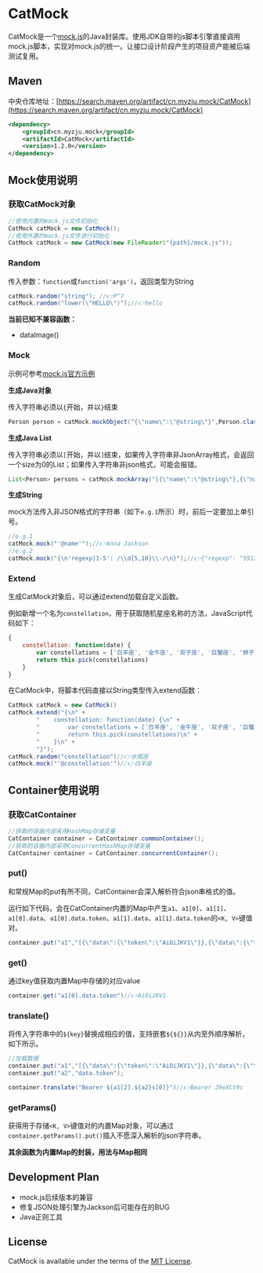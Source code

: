 # CatMock

CatMock是一个[mock.js](http://mockjs.com/)的Java封装库。使用JDK自带的js脚本引擎直接调用mock.js脚本，实现对mock.js的统一。让接口设计阶段产生的项目资产能被后端测试复用。

## Maven
中央仓库地址：[https://search.maven.org/artifact/cn.myzju.mock/CatMock](https://search.maven.org/artifact/cn.myzju.mock/CatMock)

```xml
<dependency>
    <groupId>cn.myzju.mock</groupId>
    <artifactId>CatMock</artifactId>
    <version>1.2.0</version>
</dependency>
```

## Mock使用说明

### 获取CatMock对象

```java
//使用内置的mock.js文件初始化
CatMock catMock = new CatMock();
//使用外置的mock.js文件进行初始化
CatMock catMock = new CatMock(new FileReader("{path}/mock.js"));
```

### Random

传入参数：`function`或`function('args')`，返回类型为String

```java
catMock.random("string"); //👉P^7
catMock.random("lower(\"HELLO\")");//👉hello
```

**当前已知不兼容函数：** 
- dataImage()

### Mock

示例可参考[mock.js官方示例](http://mockjs.com/examples.html)

**生成Java对象**

传入字符串必须以`{`开始，并以`}`结束

```java
Person person = catMock.mockObject("{\"name\":\"@string\"}",Person.class);
```

**生成Java List**

传入字符串必须以`[`开始，并以`]`结束，如果传入字符串非JsonArray格式，会返回一个size为0的List；如果传入字符串非json格式，可能会报错。

```java
List<Person> persons = catMock.mockArray("[{\"name\":\"@string\"},{\"name\":\"@string\"}]",Person.class); 
```

**生成String**

mock方法传入非JSON格式的字符串（如下`e.g.1`所示）时，前后一定要加上单引号。

```java
//e.g.1
catMock.mock("'@name'");//👉Anna Jackson
//e.g.2
catMock.mock("{\n'regexp|1-5': /\\d{5,10}\\-/\n}");//👉{"regexp": "5912165-6588485-0462848-"}
```

### Extend

生成CatMock对象后，可以通过extend加载自定义函数。

例如新增一个名为`constellation`，用于获取随机星座名称的方法，JavaScript代码如下：

```javascript
{
    constellation: function(date) {
        var constellations = ['白羊座', '金牛座', '双子座', '巨蟹座', '狮子座', '处女座', '天秤座', '天蝎座', '射手座', '摩羯座', '水瓶座', '双鱼座']
        return this.pick(constellations)
    }
}
```

在CatMock中，将脚本代码直接以String类型传入extend函数：

```java
CatMock catMock = new CatMock()
catMock.extend("{\n" +
        "    constellation: function(date) {\n" +
        "        var constellations = ['白羊座', '金牛座', '双子座', '巨蟹座', '狮子座', '处女座', '天秤座', '天蝎座', '射手座', '摩羯座', '水瓶座', '双鱼座']\n" +
        "        return this.pick(constellations)\n" + 
        "    }\n" +
        "}");
catMock.random("constellation")//👉水瓶座
catMock.mock("'@constellation'")//👉白羊座
```
## Container使用说明

### 获取CatContainer

```java
//获取的容器内部采用HashMap存储变量
CatContainer container = CatContainer.commonContainer();
//获取的容器内部采用ConcurrentHashMap存储变量
CatContainer container = CatContainer.concurrentContainer();
```

### put()

和常规Map的put有所不同，CatContainer会深入解析符合json串格式的值。

运行如下代码，会在CatContainer内置的Map中产生`a1`、`a1[0]`、`a1[1]`、`a1[0].data`、`a1[0].data.token`、`a1[1].data`、`a1[1].data.token`的`<K, V>`键值对。

```java
container.put("a1","[{\"data\":{\"token\":\"AiOiJKV1\"}},{\"data\":{\"token\":\"J9eXCt9c\"}}]");
```

### get()

通过key值获取内置Map中存储的对应value

```java
container.get("a1[0].data.token")//👉AiOiJKV1
```

### translate()

将传入字符串中的`${key}`替换成相应的值，支持嵌套`${${}}`从内至外顺序解析，如下所示。

```java
//加载数据
container.put("a1","[{\"data\":{\"token\":\"AiOiJKV1\"}},{\"data\":{\"token\":\"J9eXCt9c\"}},{\"data\":{\"tokens\":[\"J9eXCt9c\",\"AiOiJKV1\"]}}]");
container.put("a2","data.token");

container.translate("Bearer ${a1[2].${a2}s[0]}")//👉Bearer J9eXCt9c
```

### getParams()

获得用于存储`<K, V>`键值对的内置Map对象，可以通过`container.getParams().put()`插入不愿深入解析的json字符串。

**其余函数为内置Map的封装，用法与Map相同**

## Development Plan

- mock.js后续版本的兼容
- 修复JSON处理引擎为Jackson后可能存在的BUG
- Java正则工具

## License

CatMock is available under the terms of the [MIT License](http://opensource.org/licenses/MIT).
